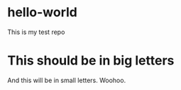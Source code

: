 # hello-world
This is my test repo

# This should be in big letters
And this will be in small letters. Woohoo.
